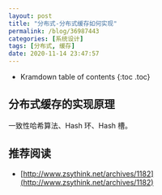```yaml
---
layout: post
title: "分布式-分布式缓存如何实现"
permalink: /blog/36987443
categories: [系统设计]
tags: [分布式, 缓存]
date: 2020-11-14 23:47:57
---
```


* Kramdown table of contents
{:toc .toc}
## 分布式缓存的实现原理

一致性哈希算法、Hash 环、Hash 槽。

## 推荐阅读

- [http://www.zsythink.net/archives/1182](http://www.zsythink.net/archives/1182)